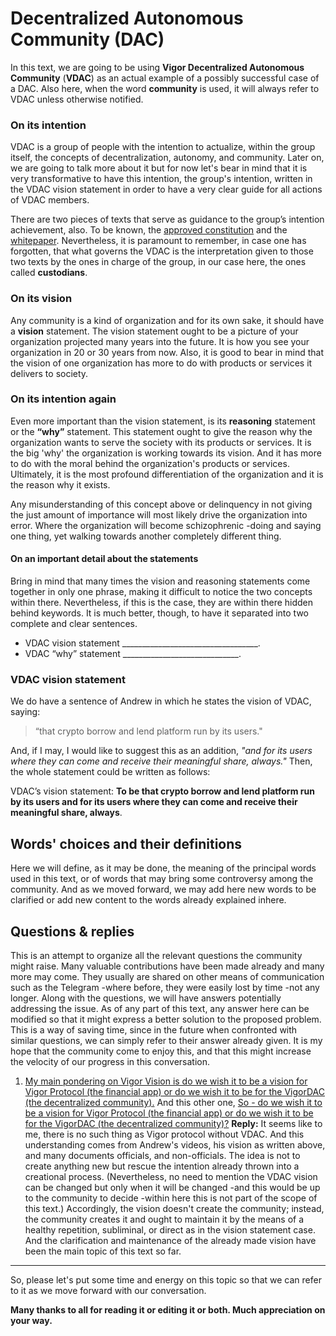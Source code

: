 # Decentralized Autonomous Community (DAC)
In this text, we are going to be using **Vigor Decentralized Autonomous Community** (**VDAC**) as an actual example of a possibly successful case of a DAC. Also here, when the word **community** is used, it will always refer to VDAC unless otherwise notified.

### On its intention
VDAC is a group of people with the intention to actualize, within the group itself, the concepts of decentralization, autonomy, and community. Later on, we are going to talk more about it but for now let's bear in mind that it is very transformative to have this intention, the group's intention, written in the VDAC vision statement in order to have a very clear guide for all actions of VDAC members.

There are two pieces of texts that serve as guidance to the group’s intention achievement, also. To be known, the [approved constitution](https://raw.githubusercontent.com/vigorstablecoin/constitution/master/constitution.md) and the [whitepaper](https://docs.vigor.ai/docs/en/whitepaper).  Nevertheless, it is paramount to remember, in case one has forgotten, that what governs the VDAC is the interpretation given to those two texts by the ones in charge of the group, in our case here, the ones called **custodians**.

### On its vision
Any community is a kind of organization and for its own sake, it should have a **vision** statement. The vision statement ought to be a picture of your organization projected many years into the future. It is how you see your organization in 20 or 30 years from now. Also, it is good to bear in mind that the vision of one organization has more to do with products or services it delivers to society.

### On its intention again
Even more important than the vision statement, is its **reasoning** statement or the **“why”** statement. This statement ought to give the reason why the organization wants to serve the society with its products or services. It is the big 'why' the organization is working towards its vision. And it has more to do with the moral behind the organization's products or services. Ultimately, it is the most profound differentiation of the organization and it is the reason why it exists.

Any misunderstanding of this concept above or delinquency in not giving the just amount of importance will most likely drive the organization into error. Where the organization will become schizophrenic -doing and saying one thing, yet walking towards another completely different thing.   

#### On an important detail about the statements
Bring in mind that many times the vision and reasoning statements come together in only one phrase, making it difficult to notice the two concepts within there. Nevertheless, if this is the case, they are within there hidden behind keywords. It is much better, though, to have it separated into two complete and clear sentences.  

* VDAC vision statement __________________________________.
* VDAC “why” statement _____________________________.

### VDAC vision statement
We do have a sentence of Andrew in which he states the vision of VDAC, saying:

>“that crypto borrow and lend platform run by its users."

And, if I may, I would like to suggest this as an addition, _"and for its users where they can come and receive their meaningful share, always."_ Then, the whole statement could be written as follows: 

VDAC’s vision statement: **To be that crypto borrow and lend platform run by its users and for its users where they can come and receive their meaningful share, always**.

## Words' choices and their definitions
Here we will define, as it may be done, the meaning of the principal words used in this text, or of words that may bring some controversy among the community. And as we moved forward, we may add here new words to be clarified or add new content to the words already explained inhere.

## Questions & replies 
This is an attempt to organize all the relevant questions the community might raise. Many valuable contributions have been made already and many more may come. They usually are shared on other means of communication such as the Telegram -where before, they were easily lost by time -not any longer. Along with the questions, we will have answers potentially addressing the issue. As of any part of this text, any answer here can be modified so that it might express a better solution to the proposed problem. This is a way of saving time, since in the future when confronted with similar questions, we can simply refer to their answer already given. It is my hope that the community come to enjoy this, and that this might increase the velocity of our progress in this conversation.

 1. [My main pondering on Vigor Vision is do we wish it to be a vision for Vigor Protocol (the financial app) or do we wish it to be for the VigorDAC (the decentralized community).](https://t.me/vigorgov/41332) And this other one, [So - do we wish it to be a vision for Vigor Protocol (the financial app) or do we wish it to be for the VigorDAC (the decentralized community)?](https://t.me/vigorgov/41335) **Reply:** It seems like to me, there is no such thing as Vigor protocol without VDAC. And this understanding comes from Andrew's videos, his vision as written above, and many documents officials, and non-officials. The idea is not to create anything new but rescue the intention already thrown into a creational process. (Nevertheless, no need to mention the VDAC vision can be changed but only when it will be changed -and this would be up to the community to decide -within here this is not part of the scope of this text.) Accordingly, the vision doesn't create the community; instead, the community creates it and ought to maintain it by the means of a healthy repetition, subliminal, or direct as in the vision statement case. And the clarification and maintenance of the already made vision have been the main topic of this text so far.

___________________________________________________________________
So, please let's put some time and energy on this topic so that we can refer to it as we move forward with our conversation.

**Many thanks to all for reading it or editing it or both. Much appreciation on your way.**
